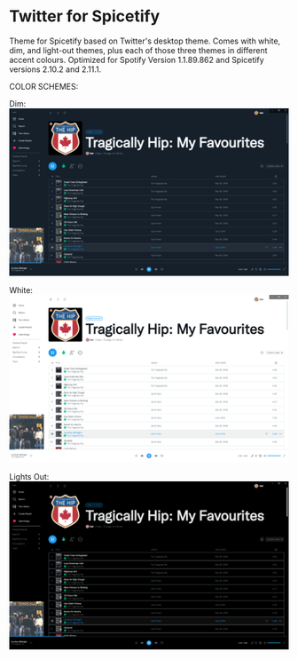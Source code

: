 # Twitter for Spicetify

Theme for Spicetify based on Twitter's desktop theme. Comes with white, dim, and light-out themes, plus each of those three themes in different accent colours.
Optimized for Spotify Version 1.1.89.862 and Spicetify versions 2.10.2 and 2.11.1.

COLOR SCHEMES:

Dim:
![Twitter-Dim-Preview](https://raw.githubusercontent.com/nm-nvan/spicetify-twitter/main/dim.png)

White:
![Twitter-White-Preview](https://raw.githubusercontent.com/nm-nvan/spicetify-twitter/main/white.png)

Lights Out:
![Twitter-Lights-Out-Preview](https://raw.githubusercontent.com/nm-nvan/spicetify-twitter/main/lights-out.png)
